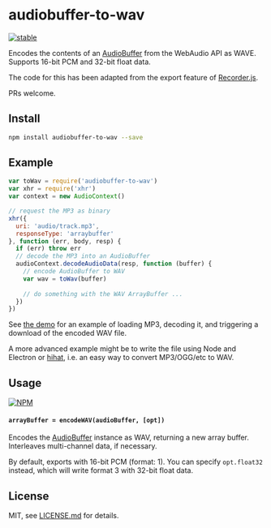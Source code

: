 # audiobuffer-to-wav

[![stable](http://badges.github.io/stability-badges/dist/stable.svg)](http://github.com/badges/stability-badges)

Encodes the contents of an [AudioBuffer](https://developer.mozilla.org/en-US/docs/Web/API/AudioBuffer) from the WebAudio API as WAVE. Supports 16-bit PCM and 32-bit float data.

The code for this has been adapted from the export feature of [Recorder.js](https://github.com/mattdiamond/Recorderjs).

PRs welcome.

## Install

```sh
npm install audiobuffer-to-wav --save
```

## Example

```js
var toWav = require('audiobuffer-to-wav')
var xhr = require('xhr')
var context = new AudioContext()

// request the MP3 as binary
xhr({
  uri: 'audio/track.mp3',
  responseType: 'arraybuffer'
}, function (err, body, resp) {
  if (err) throw err
  // decode the MP3 into an AudioBuffer
  audioContext.decodeAudioData(resp, function (buffer) {
    // encode AudioBuffer to WAV
    var wav = toWav(buffer)
    
    // do something with the WAV ArrayBuffer ...
  })
})
```

See [the demo](./demo/index.js) for an example of loading MP3, decoding it, and triggering a download of the encoded WAV file.

A more advanced example might be to write the file using Node and Electron or [hihat](https://www.npmjs.com/package/hihat), i.e. an easy way to convert MP3/OGG/etc to WAV.

## Usage

[![NPM](https://nodei.co/npm/audiobuffer-to-wav.png)](https://www.npmjs.com/package/audiobuffer-to-wav)

#### `arrayBuffer = encodeWAV(audioBuffer, [opt])`

Encodes the [AudioBuffer](https://developer.mozilla.org/en-US/docs/Web/API/AudioBuffer) instance as WAV, returning a new array buffer. Interleaves multi-channel data, if necessary.

By default, exports with 16-bit PCM (format: 1). You can specify `opt.float32` instead, which will write format 3 with 32-bit float data.

## License

MIT, see [LICENSE.md](http://github.com/Jam3/audiobuffer-to-wav/blob/master/LICENSE.md) for details.

